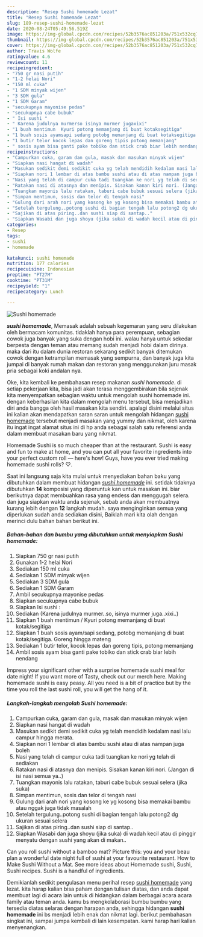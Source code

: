 ```yaml
---
description: "Resep Sushi homemade Lezat"
title: "Resep Sushi homemade Lezat"
slug: 189-resep-sushi-homemade-lezat
date: 2020-08-24T05:49:56.519Z
image: https://img-global.cpcdn.com/recipes/52b3576ac851203a/751x532cq70/sushi-homemade-foto-resep-utama.jpg
thumbnail: https://img-global.cpcdn.com/recipes/52b3576ac851203a/751x532cq70/sushi-homemade-foto-resep-utama.jpg
cover: https://img-global.cpcdn.com/recipes/52b3576ac851203a/751x532cq70/sushi-homemade-foto-resep-utama.jpg
author: Travis Wolfe
ratingvalue: 4.6
reviewcount: 11
recipeingredient:
- "750 gr nasi putih"
- "1-2 helai Nori"
- "150 ml cuka"
- "1 SDM minyak wijen"
- "3 SDM gula"
- "1 SDM Garam"
- "secukupnya mayonise pedas"
- "secukupnya cabe bubuk"
- " Isi sushi "
- " Karena judulnya murmerso isinya murmer jugaxixi"
- "1 buah mentimun  Kyuri potong memanjang di buat kotaksegitiga"
- "1 buah sosis ayamsapi sedang potobg memanjang di buat kotaksegitiga Goreng hingga mateng"
- "1 butir telor kocok lepas dan goreng tipis potong memanjang"
- " sosis ayam bisa ganti pake tobiko dan stick crab biar lebih nendang"
recipeinstructions:
- "Campurkan cuka, garam dan gula, masak dan masukan minyak wijen"
- "Siapkan nasi hangat di wadah"
- "Masukan sedikit demi sedikit cuka yg telah mendidih kedalam nasi lalu campur hingga merata."
- "Siapkan nori 1 lembar di atas bambu sushi atau di atas nampan juga boleh"
- "Nasi yang telah di campur cuka tadi tuangkan ke nori yg telah di sediakan"
- "Ratakan nasi di atasnya dan menipis. Sisakan kanan kiri nori. (Jangan di isi nasi semua ya..)"
- "Tuangkan mayonis lalu ratakan, taburi cabe bubuk sesuai selera (jika suka)"
- "Simpan mentimun, sosis dan telor di tengah nasi"
- "Gulung dari arah nori yang kosong ke yg kosong bisa memakai bambu atau nggak juga tidak masalah"
- "Setelah tergulung..potong sushi di bagian tengah lalu potong2 dg ukuran sesuai selera"
- "Sajikan di atas piring..dan sushi siap di santap.."
- "Siapkan Wasabi dan juga shoyu (jika suka) di wadah kecil atau di pinggir menyatu dengan sushi yang akan di makan.."
categories:
- Resep
tags:
- sushi
- homemade

katakunci: sushi homemade 
nutrition: 177 calories
recipecuisine: Indonesian
preptime: "PT27M"
cooktime: "PT31M"
recipeyield: "1"
recipecategory: Lunch

---
```



![Sushi homemade](https://img-global.cpcdn.com/recipes/52b3576ac851203a/751x532cq70/sushi-homemade-foto-resep-utama.jpg)

<b><i>sushi homemade</i></b>, Memasak adalah sebuah kegemaran yang seru dilakukan oleh bermacam komunitas. tidaklah hanya para perempuan, sebagian cowok juga banyak yang suka dengan hobi ini. walau hanya untuk sekedar berpesta dengan teman atau memang sudah menjadi hobi dalam dirinya. maka dari itu dalam dunia restoran sekarang sedikit banyak ditemukan cowok dengan ketrampilan memasak yang sempurna, dan banyak juga kita jumpai di banyak rumah makan dan restoran yang menggunakan juru masak pria sebagai koki andalan nya.

Oke, kita kembali ke pembahasan resep makanan <i>sushi homemade</i>. di setiap pekerjaan kita, bisa jadi akan terasa menggembirakan bila sejenak kita menyempatkan sebagian waktu untuk mengolah sushi homemade ini. dengan keberhasilan kita dalam mengolah menu tersebut, bisa menjadikan diri anda bangga oleh hasil masakan kita sendiri. apalagi disini melalui situs ini kalian akan mendapatkan saran saran untuk mengolah hidangan <u>sushi homemade</u> tersebut menjadi masakan yang yummy dan nikmat, oleh karena itu ingat ingat alamat situs ini di hp anda sebagai salah satu referensi anda dalam membuat masakan baru yang nikmat.

Homemade Sushi is so much cheaper than at the restaurant. Sushi is easy and fun to make at home, and you can put all your favorite ingredients into your perfect custom roll — here&#39;s how! Guys, have you ever tried making homemade sushi rolls? ♡.


Saat ini langsung saja kita mulai untuk menyediakan bahan baku yang dibutuhkan dalam membuat hidangan <u><i>sushi homemade</i></u> ini. setidak tidaknya dibutuhkan <b>14</b> komposisi yang diperuntuk kan untuk masakan ini. biar berikutnya dapat membuahkan rasa yang endess dan menggugah selera. dan juga siapkan waktu anda sejenak, sebab anda akan membuatnya kurang lebih dengan <b>12</b> langkah mudah. saya menginginkan semua yang diperlukan sudah anda sediakan disini, Baiklah mari kita olah dengan merinci dulu bahan bahan berikut ini.

<!--inarticleads1-->

##### Bahan-bahan dan bumbu yang dibutuhkan untuk menyiapkan Sushi homemade:

1. Siapkan 750 gr nasi putih
1. Gunakan 1-2 helai Nori
1. Sediakan 150 ml cuka
1. Sediakan 1 SDM minyak wijen
1. Sediakan 3 SDM gula
1. Sediakan 1 SDM Garam
1. Ambil secukupnya mayonise pedas
1. Siapkan secukupnya cabe bubuk
1. Siapkan  Isi sushi :
1. Sediakan  (Karena judulnya murmer..so, isinya murmer juga..xixi..)
1. Siapkan 1 buah mentimun / Kyuri potong memanjang di buat kotak/segitiga
1. Siapkan 1 buah sosis ayam/sapi sedang, potobg memanjang di buat kotak/segitiga. Goreng hingga mateng
1. Sediakan 1 butir telor, kocok lepas dan goreng tipis, potong memanjang
1. Ambil  sosis ayam bisa ganti pake tobiko dan stick crab biar lebih nendang


Impress your significant other with a surprise homemade sushi meal for date night! If you want more of Tasty, check out our merch here. Making homemade sushi is easy peasy. All you need is a bit of practice but by the time you roll the last sushi roll, you will get the hang of it. 

<!--inarticleads2-->

##### Langkah-langkah mengolah Sushi homemade:

1. Campurkan cuka, garam dan gula, masak dan masukan minyak wijen
1. Siapkan nasi hangat di wadah
1. Masukan sedikit demi sedikit cuka yg telah mendidih kedalam nasi lalu campur hingga merata.
1. Siapkan nori 1 lembar di atas bambu sushi atau di atas nampan juga boleh
1. Nasi yang telah di campur cuka tadi tuangkan ke nori yg telah di sediakan
1. Ratakan nasi di atasnya dan menipis. Sisakan kanan kiri nori. (Jangan di isi nasi semua ya..)
1. Tuangkan mayonis lalu ratakan, taburi cabe bubuk sesuai selera (jika suka)
1. Simpan mentimun, sosis dan telor di tengah nasi
1. Gulung dari arah nori yang kosong ke yg kosong bisa memakai bambu atau nggak juga tidak masalah
1. Setelah tergulung..potong sushi di bagian tengah lalu potong2 dg ukuran sesuai selera
1. Sajikan di atas piring..dan sushi siap di santap..
1. Siapkan Wasabi dan juga shoyu (jika suka) di wadah kecil atau di pinggir menyatu dengan sushi yang akan di makan..


Can you roll sushi without a bamboo mat? Picture this: you and your beau plan a wonderful date night full of sushi at your favourite restaurant. How to Make Sushi Without a Mat. See more ideas about Homemade sushi, Sushi, Sushi recipes. Sushi is a handful of ingredients. 

Demikianlah sedikit pengulasan menu perihal resep <u>sushi homemade</u> yang lezat. kita harap kalian bisa paham dengan tulisan diatas, dan anda dapat membuat lagi di acara lain untuk di hidangkan dalam berbagai acara acara family atau teman anda. kamu bs mengkolaborasi bumbu bumbu yang tersedia diatas selaras dengan harapan anda, sehingga hidangan <b>sushi homemade</b> ini bs menjadi lebih enak dan nikmat lagi. berikut pembahasan singkat ini, sampai jumpa kembali di lain kesempatan. kami harap hari kalian menyenangkan.
